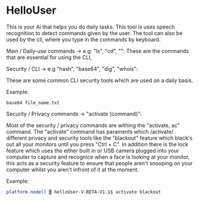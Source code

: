 # HelloUser
This is your Ai that helps you do daily tasks.
This tool is uses speech recognition to detect commands given by the user.
The tool can also be used by the cli, where you type in the commands by keyboard. 

Main / Daily-use commands -> e.g: "ls", "cd", "":
These are the commands that are essential for using the CLI,



Security / CLI -> e.g "hash", "base64", "dig", "whois":

These are some common CLI security tools which are used on a daily basis.

Example:
```
base64 file_name.txt
```


Security / Privacy commands -> "activate (command)":

Most of the security / privacy commands are withing the "activate, ac" command.
The "activate" command has paraments which /activate/ different privacy and security tools like the "blackout" feature which black's out all your monitors until you press "Ctrl + C". In addition there is the lock feature which uses the either built in or USB camera plugged into your computer to capture and recognice when a face is looking at your monitor, this acts as a security feature to ensure that people aren't snooping on your computer whilst you aren't infront of it at the moment. 

Example:

```bash
platform.node() ▒ helloUser-V-BETA-V1.1§ activate blackout
```
